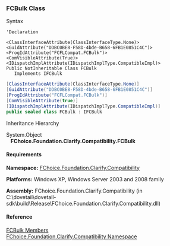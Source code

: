 ﻿### FCBulk Class

Syntax

```vbnet
'Declaration

<ClassInterfaceAttribute(ClassInterfaceType.None)>
<GuidAttribute("DDBC0BE8-F58D-4bde-B658-6FB1E0851C4C")>
<ProgIdAttribute("FCFLCompat.FCBulk")>
<ComVisibleAttribute(True)>
<IDispatchImplAttribute(IDispatchImplType.CompatibleImpl)>
Public NotInheritable Class FCBulk 
   Implements IFCBulk 
```

```csharp
[ClassInterfaceAttribute(ClassInterfaceType.None)]
[GuidAttribute("DDBC0BE8-F58D-4bde-B658-6FB1E0851C4C")]
[ProgIdAttribute("FCFLCompat.FCBulk")]
[ComVisibleAttribute(true)]
[IDispatchImplAttribute(IDispatchImplType.CompatibleImpl)]
public sealed class FCBulk : IFCBulk  
```

Inheritance Hierarchy

System.Object  
   **FChoice.Foundation.Clarify.Compatibility.FCBulk**  

#### Requirements

**Namespace:** [FChoice.Foundation.Clarify.Compatibility](FChoice.Foundation.Clarify.Compatibility~FChoice.Foundation.Clarify.Compatibility_namespace.md)

**Platforms:** Windows XP, Windows Server 2003 and 2008 family

**Assembly:** FChoice.Foundation.Clarify.Compatibility (in C:\\dovetail\\dovetail-sdk\\build\\Release\\FChoice.Foundation.Clarify.Compatibility.dll)

#### Reference

[FCBulk Members](FChoice.Foundation.Clarify.Compatibility~FChoice.Foundation.Clarify.Compatibility.FCBulk_members.md)  
[FChoice.Foundation.Clarify.Compatibility Namespace](FChoice.Foundation.Clarify.Compatibility~FChoice.Foundation.Clarify.Compatibility_namespace.md)
